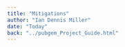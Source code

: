 ```yaml
---
title: "Mitigations"
author: "Ian Dennis Miller"
date: "Today"
back: "../pubgem_Project_Guide.html"
---
```

